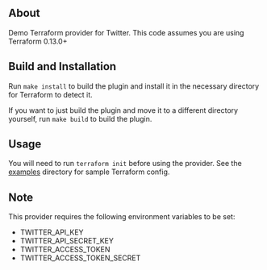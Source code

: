 ## About

Demo Terraform provider for Twitter. This code assumes you are using Terraform
0.13.0+

## Build and Installation

Run `make install` to build the plugin and install it in the necessary directory
for Terraform to detect it.

If you want to just build the plugin and move it to a different directory
yourself, run `make build` to build the plugin.

## Usage

You will need to run `terraform init` before using the provider. See the
[examples](./examples) directory for sample Terraform config.

## Note

This provider requires the following environment variables to be set:

- TWITTER_API_KEY
- TWITTER_API_SECRET_KEY
- TWITTER_ACCESS_TOKEN
- TWITTER_ACCESS_TOKEN_SECRET